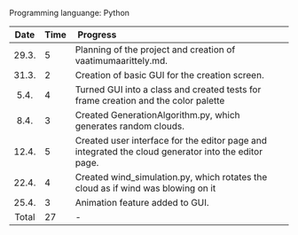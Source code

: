 Programming languange: Python

| Date | Time | Progress |
| :----:|:-----| :-----|
| 29.3. | 5    | Planning of the project and creation of vaatimumaarittely.md. |
| 31.3. | 2    | Creation of basic GUI for the creation screen. |
| 5.4.  | 4    | Turned GUI into a class and created tests for frame creation and the color palette |
| 8.4.  | 3    | Created GenerationAlgorithm.py, which generates random clouds. |
| 12.4. | 5    | Created user interface for the editor page and integrated the cloud generator into the editor page.
| 22.4. | 4    | Created wind_simulation.py, which rotates the cloud as if wind was blowing on it  
| 25.4. | 3    | Animation feature added to GUI.
| Total | 27   | - |
